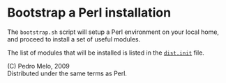 Bootstrap a Perl installation
=============================

The `bootstrap.sh` script will setup a Perl environment on your local home,
and proceed to install a set of useful modules.

The list of modules that will be installed is listed in the [`dist.init`](dist.ini)
file.


(C) Pedro Melo, 2009   
Distributed under the same terms as Perl.